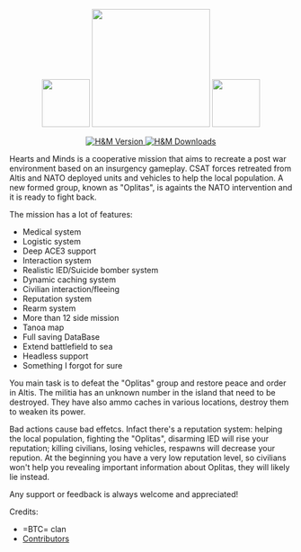 <p align="center">
    <img src="https://data.bistudio.com/assets/img/badges/medal/MWFMP.png" width="85">
    <img src="http://www.giallustio.altervista.org/alterpages/logo.png" width="210">
    <img src="https://data.bistudio.com/assets/img/badges/medal/MWFMP.png" width="85">
</p>

<p align="center">
    <a href="https://github.com/Vdauphin/HeartsAndMinds/releases/tag/1.16.4">
        <img src="https://img.shields.io/badge/Version-1.16.4-blue.svg?style=flat-square" alt="H&M Version">
    </a>
    <a href="https://github.com/Vdauphin/HeartsAndMinds/releases">
        <img src="https://img.shields.io/github/downloads/Vdauphin/HeartsAndMinds/total.svg?style=flat-square&label=Downloads" alt="H&M Downloads">
    </a>
</p>

Hearts and Minds is a cooperative mission that aims to recreate a post war environment based on an insurgency gameplay.
CSAT forces retreated from Altis and NATO deployed units and vehicles to help the local population.
A new formed group, known as "Oplitas", is againts the NATO intervention and it is ready to fight back.

The mission has a lot of features:


- Medical system
- Logistic system
- Deep ACE3 support
- Interaction system
- Realistic IED/Suicide bomber system
- Dynamic caching system
- Civilian interaction/fleeing
- Reputation system
- Rearm system
- More than 12 side mission
- Tanoa map
- Full saving DataBase
- Extend battlefield to sea
- Headless support
- Something I forgot for sure


You main task is to defeat the "Oplitas" group and restore peace and order in Altis.
The militia has an unknown number in the island that need to be destroyed.
They have also ammo caches in various locations, destroy them to weaken its power.

Bad actions cause bad effetcs.
Infact there's a reputation system: helping the local population, fighting the "Oplitas", disarming IED will rise your reputation; killing civilians, losing vehicles, respawns will decrease your repution.
At the beginning you have a very low reputation level, so civilians won't help you revealing important information about Oplitas, they will likely lie instead.

Any support or feedback is always welcome and appreciated!

Credits:
- =BTC= clan
- [Contributors](https://github.com/Vdauphin/HeartsAndMinds/graphs/contributors)